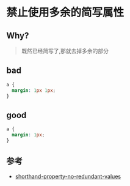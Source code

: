 # 禁止使用多余的简写属性

## Why?

> 既然已经简写了,那就去掉多余的部分

## bad

```scss
a {
  margin: 1px 1px;
}
```

## good

```scss
a {
  margin: 1px;
}
```

## 参考

- [shorthand-property-no-redundant-values](https://stylelint.io/user-guide/rules/list/shorthand-property-no-redundant-values)
